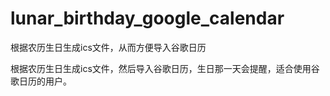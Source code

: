 # lunar_birthday_google_calendar
根据农历生日生成ics文件，从而方便导入谷歌日历

根据农历生日生成ics文件，然后导入谷歌日历，生日那一天会提醒，适合使用谷歌日历的用户。
